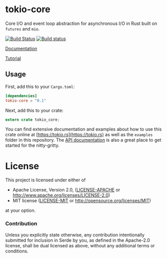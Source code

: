# tokio-core

Core I/O and event loop abstraction for asynchronous I/O in Rust built on
`futures` and `mio`.

[![Build Status](https://travis-ci.org/tokio-rs/tokio-core.svg?branch=master)](https://travis-ci.org/tokio-rs/tokio-core)
[![Build status](https://ci.appveyor.com/api/projects/status/caxmxbg8181kk9mq/branch/master?svg=true)](https://ci.appveyor.com/project/carllerche/tokio-core)

[Documentation](https://docs.rs/tokio-core)

[Tutorial](https://tokio.rs/)

## Usage

First, add this to your `Cargo.toml`:

```toml
[dependencies]
tokio-core = "0.1"
```

Next, add this to your crate:

```rust
extern crate tokio_core;
```

You can find extensive documentation and examples about how to use this crate
online at [https://tokio.rs](https://tokio.rs) as well as the `examples` folder
in this repository. The [API documentation](https://docs.rs/tokio-core) is also
a great place to get started for the nitty-gritty.

# License

This project is licensed under either of

 * Apache License, Version 2.0, ([LICENSE-APACHE](LICENSE-APACHE) or
   http://www.apache.org/licenses/LICENSE-2.0)
 * MIT license ([LICENSE-MIT](LICENSE-MIT) or
   http://opensource.org/licenses/MIT)

at your option.

### Contribution

Unless you explicitly state otherwise, any contribution intentionally submitted
for inclusion in Serde by you, as defined in the Apache-2.0 license, shall be
dual licensed as above, without any additional terms or conditions.
